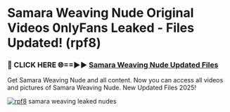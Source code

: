 # Samara Weaving Nude Original Videos 0nlyFans Leaked - Files Updated! (rpf8)

<h3>🔴 CLICK HERE 🌐==►► <a href="https://tinyurl.com/4mcuefdz" rel="nofollow">Samara Weaving Nude Updated Files</a></h3>

Get Samara Weaving Nude and all content. Now you can access all videos and pictures of Samara Weaving Nude. New Updated Files 2025!

[![rpf8](https://i.imgur.com/StAQSOY.gif)](https://tinyurl.com/4mcuefdz)
samara weaving leaked nudes